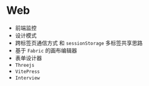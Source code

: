 # Web


- 前端监控
- 设计模式
- 跨标签页通信方式 和 `sessionStorage` 多标签共享思路
- 基于 `Fabric` 的画布编辑器
- 表单设计器
- `Threejs`
- `VitePress`
- `Interview`
